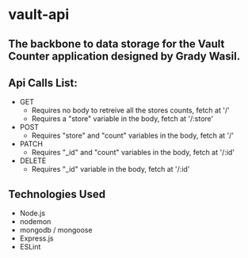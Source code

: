 # vault-api

## The backbone to data storage for the Vault Counter application designed by Grady Wasil.

## Api Calls List:
* GET
  - Requires no body to retreive all the stores counts, fetch at '/'
  - Requires a "store" variable in the body, fetch at '/:store'
* POST
  - Requires "store" and "count" variables in the body, fetch at '/'
* PATCH
  - Requires "_id" and "count" variables in the body, fetch at '/:id'
* DELETE
  - Requires "_id" variable in the body, fetch at '/:id'

## Technologies Used
* Node.js
* nodemon
* mongodb / mongoose
* Express.js
* ESLint
